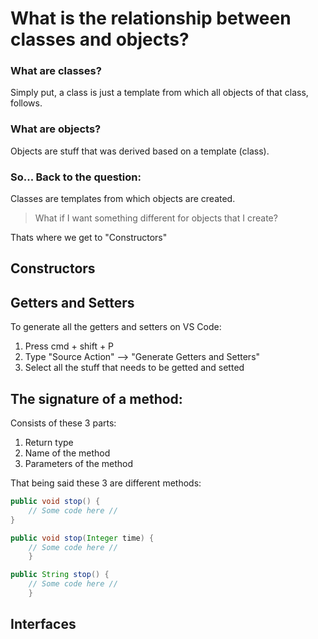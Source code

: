 # What is the relationship between classes and objects?

### What are classes?

Simply put, a class is just a template from which all objects of that class, follows.

### What are objects?

Objects are stuff that was derived based on a template (class).

### So... Back to the question:

Classes are templates from which objects are created.

> What if I want something different for objects that I create?

Thats where we get to "Constructors"

## Constructors

## Getters and Setters

To generate all the getters and setters on VS Code:

1. Press cmd + shift + P
2. Type "Source Action" --> "Generate Getters and Setters"
3. Select all the stuff that needs to be getted and setted

## The signature of a method:

Consists of these 3 parts:

1. Return type
2. Name of the method
3. Parameters of the method

That being said these 3 are different methods:

```java
public void stop() {
    // Some code here //
}
```

```java
public void stop(Integer time) {
    // Some code here //
    }
```

```java
public String stop() {
    // Some code here //
    }
```

## Interfaces